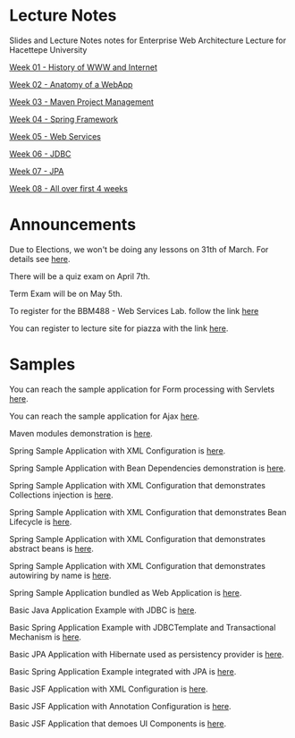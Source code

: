 # Lecture Notes

Slides and Lecture Notes notes for Enterprise Web Architecture Lecture for Hacettepe University

[Week 01 - History of WWW and Internet](https://dl.dropboxusercontent.com/u/133268/BBM490_EnterpriseWebArchitecture_Week01.pdf)

[Week 02 - Anatomy of a WebApp](https://dl.dropboxusercontent.com/u/133268/BBM490_EnterpriseWebArchitecture_Week02.pdf)

[Week 03 - Maven Project Management](https://dl.dropboxusercontent.com/u/133268/BBM490_EnterpriseWebArchitecture_Week03.pdf)

[Week 04 - Spring Framework](https://dl.dropboxusercontent.com/u/133268/BBM490_EnterpriseWebArchitecture_Week04.pdf)

[Week 05 - Web Services](https://dl.dropboxusercontent.com/u/133268/BBM490_EnterpriseWebArchitecture_Week05.pdf) 

[Week 06 - JDBC](https://dl.dropboxusercontent.com/u/133268/BBM490_EnterpriseWebArchitecture_Week06.pdf)

[Week 07 - JPA](https://dl.dropboxusercontent.com/u/133268/BBM490_EnterpriseWebArchitecture_Week07.pdf)

[Week 08 - All over first 4 weeks](https://dl.dropboxusercontent.com/u/133268/BBM490_EnterpriseWebArchitecture_Week08.pdf)

# Announcements

Due to Elections, we won't be doing any lessons on 31th of March. For details see [here](https://www.hacettepe.edu.tr/duyuru/rekduy/s260314.pdf).

There will be a quiz exam on April 7th.

Term Exam will be on May 5th.

To register for the BBM488 - Web Services Lab. follow the link [here](http://web.cs.hacettepe.edu.tr/~bbm488)

You can register to lecture site for piazza with the link [here](https://piazza.com/hacettepe.edu.tr/spring2014/bbm490).

# Samples 

You can reach the sample application for Form processing with Servlets [here](https://github.com/mulderbaba/EWALectureNotes/blob/master/FormApp.zip).

You can reach the sample application for Ajax [here](https://github.com/mulderbaba/EWALectureNotes/blob/master/AjaxApp.zip).

Maven modules demonstration is [here](https://github.com/mulderbaba/EWALectureNotes/blob/master/modulesapplication.zip).

Spring Sample Application with XML Configuration is [here](https://github.com/mulderbaba/EWALectureNotes/blob/master/XMLBasedSpringApp.zip).

Spring Sample Application with Bean Dependencies demonstration is [here](http://github.com/mulderbaba/EWALectureNotes/blob/master/XMLBasedSpringAppWithBeanDependencies.zip).

Spring Sample Application with XML Configuration that demonstrates Collections injection is [here](https://github.com/mulderbaba/EWALectureNotes/blob/master/XMLBasedSpringAppWithCollections.zip).

Spring Sample Application with XML Configuration that demonstrates Bean Lifecycle is [here](https://github.com/mulderbaba/EWALectureNotes/blob/master/XMLBasedSpringAppWithLifeCycleMethod.zip).

Spring Sample Application with XML Configuration that demonstrates abstract beans is [here](https://github.com/mulderbaba/EWALectureNotes/blob/master/XMLBsaedSpringAppWithAbstractBeans.zip).

Spring Sample Application with XML Configuration that demonstrates autowiring by name is [here](https://github.com/mulderbaba/EWALectureNotes/blob/master/XMLBasedSpringAppWithAutowiring.zip).

Spring Sample Application bundled as Web Application is [here](https://github.com/mulderbaba/EWALectureNotes/blob/master/SpringWebApplication.zip).

Basic Java Application Example with JDBC is [here](https://github.com/mulderbaba/EWALectureNotes/blob/master/BasicJDBC.zip).

Basic Spring Application Example with JDBCTemplate and Transactional Mechanism is [here](https://raw.githubusercontent.com/mulderbaba/EWALectureNotes/master/BasicSpringJDBC.zip).

Basic JPA Application with Hibernate used as persistency provider is [here](https://github.com/mulderbaba/EWALectureNotes/blob/master/BasicJPA.zip).

Basic Spring Application Example integrated with JPA is [here](https://raw.githubusercontent.com/mulderbaba/EWALectureNotes/master/BasicSpringJPAWithDAO.zip).

Basic JSF Application with XML Configuration is [here](https://github.com/mulderbaba/EWALectureNotes/blob/master/BasicJSFBeansWithXML.zip).

Basic JSF Application with Annotation Configuration is [here](https://github.com/mulderbaba/EWALectureNotes/blob/master/BasicJSFBeansWithAnnotations.zip).

Basic JSF Application that demoes UI Components is [here](https://github.com/mulderbaba/EWALectureNotes/blob/master/BasicJSFWithUIComponents.zip).

